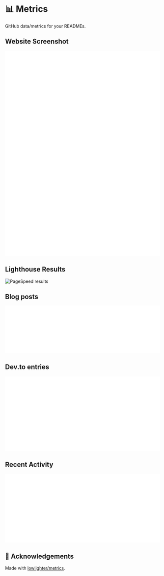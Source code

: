 # 📊 Metrics

GitHub data/metrics for your READMEs.

<!-- ## Full Metrics

![Full Metrics](https://metrics.lecoq.io/semanticdata?template=classic&base.indepth=true&posts=1&isocalendar=1&languages=1&lines=1&introduction=1&activity=1&notable=1&repositories=1&habits=1&stars=1&rss=1&base=header%2C%20activity%2C%20community%2C%20repositories%2C%20metadata&base.indepth=true&base.hireable=false&base.skip=false&repositories.batch=100&repositories.forks=false&repositories.affiliations=owner&isocalendar=false&isocalendar.duration=half-year&languages=false&languages.limit=8&languages.threshold=0%25&languages.other=false&languages.colors=github&languages.sections=most-used&languages.indepth=false&languages.analysis.timeout=15&languages.analysis.timeout.repositories=7.5&languages.categories=markup%2C%20programming&languages.recent.categories=markup%2C%20programming&languages.recent.load=300&languages.recent.days=14&lines=false&lines.sections=base&lines.repositories.limit=4&lines.history.limit=1&lines.delay=0&stars=false&stars.limit=4&habits=false&habits.from=200&habits.days=14&habits.facts=true&habits.charts=false&habits.charts.type=classic&habits.trim=false&habits.languages.limit=8&habits.languages.threshold=0%25&repositories=false&repositories.featured=semanticdata%2C%20mabuya&repositories.pinned=0&repositories.starred=2&repositories.random=0&repositories.order=featured%2C%20pinned%2C%20starred%2C%20random&notable=false&notable.from=organization&notable.repositories=false&notable.indepth=false&notable.types=commit&notable.self=false&activity=false&activity.limit=5&activity.load=300&activity.days=14&activity.visibility=all&activity.timestamps=false&activity.filter=all&introduction=false&introduction.title=true&posts=false&posts.source=dev.to&posts.user=semanticdata&posts.descriptions=true&posts.covers=true&posts.limit=4&rss=false&rss.source=https%3A%2F%2Fdatabase.bearblog.dev%2Ffeed%2F%3Fq%3Dposts&rss.limit=4&config.timezone=America%2FChicago) -->

## Website Screenshot

![website screenshot](metrics.plugin.screenshot.svg)

## Lighthouse Results

![PageSpeed results](https://metrics.lecoq.io/semanticdata?template=classic&base.header=0&base.activity=0&base.community=0&base.repositories=0&base.metadata=0&pagespeed=1&base=header%2C%20activity%2C%20community%2C%20repositories%2C%20metadata&base.indepth=false&base.hireable=false&base.skip=false&pagespeed=false&pagespeed.url=https%3A%2F%2Fmiguelpimentel.do%2F&pagespeed.detailed=false&pagespeed.screenshot=false&pagespeed.pwa=false&config.timezone=America%2FChicago)

## Blog posts

![Metrics](metrics.plugin.rss.svg)

## Dev.to entries

![Dev.to entries](metrics.plugin.dev.to.svg)

## Recent Activity

![recent activity](metrics.plugin.activity.svg)

## 💜 Acknowledgements

Made with [lowlighter/metrics](https://github.com/lowlighter/metrics).
